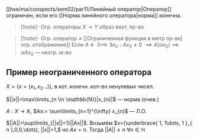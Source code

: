 [[hse/ma/conspects/sem02/par11/Линейный оператор|Оператор]] ограничен, если его [[Норма линейного оператора|норма]] конечна.

>[!note]- Огр. операторы $X\to Y$ образ вект. пр-во

>[!note]- Огр. оператор $\neq$ [[Ограниченная функция в метр пр-ве|огр. отображение]]
> Если $A\not \equiv 0\implies$ $\exists x_{0}: Ax_{0}\neq0$ $\implies A(\alpha x_{0})\implies \alpha Ax_{0}$ — неогр. м-во

## Пример неограниченного оператора

$X=\{ x=(x_{1},x_{2}\dots) \}$, в кот. конечн. кол-во ненулевых чисел.

$||x||=\max\limits_{n \in \mathbb{N}}|x_{n}|$ — норма (очев.)

$A:X\to \mathbb{R}$, $Ax:= \sum\limits_{n=1}^{\infty} x_{n}$ — Л.О.

$||A||=\sup\limits_{||x||=1}||Ax||$. Возьмём $x=(\underbrace{ 1, 1\dots, 1 }_{ n },0,0,\dots), ||x||=1,$ но $Ax=n$. Тогда $||A||\geq n\ \forall n \in \mathbb{N}$
